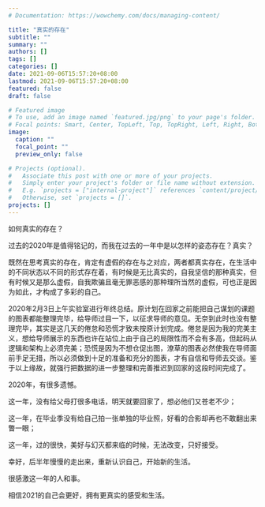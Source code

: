 ```yaml
---
# Documentation: https://wowchemy.com/docs/managing-content/

title: "真实的存在"
subtitle: ""
summary: ""
authors: []
tags: []
categories: []
date: 2021-09-06T15:57:20+08:00
lastmod: 2021-09-06T15:57:20+08:00
featured: false
draft: false

# Featured image
# To use, add an image named `featured.jpg/png` to your page's folder.
# Focal points: Smart, Center, TopLeft, Top, TopRight, Left, Right, BottomLeft, Bottom, BottomRight.
image:
  caption: ""
  focal_point: ""
  preview_only: false

# Projects (optional).
#   Associate this post with one or more of your projects.
#   Simply enter your project's folder or file name without extension.
#   E.g. `projects = ["internal-project"]` references `content/project/deep-learning/index.md`.
#   Otherwise, set `projects = []`.
projects: []
---
```

如何真实的存在？



过去的2020年是值得铭记的，而我在过去的一年中是以怎样的姿态存在？真实？



既然在思考真实的存在，肯定有虚假的存在与之对应，两者都真实存在，在生活中的不同状态以不同的形式存在着，有时候是无比真实的，自我坚信的那种真实，但有时候又是那么虚假，自我欺骗且毫无罪恶感的那种理所当然的虚假，可也正是因为如此，才构成了多彩的自己。





2020年2月3日上午实验室进行年终总结。原计划在回家之前能把自己谋划的课题的图表都能整理完毕，给导师过目一下，以征求导师的意见。无奈到此时也没有整理完毕，其实是这几天的倦怠和恐慌才致未按原计划完成。倦怠是因为我的完美主义，想给导师展示的东西也许在站位上由于自己的局限性而不会有多高，但起码从逻辑和架构上必须完美；恐慌是因为不想仓促出图，潦草的图表必然使我在导师面前手足无措，所以必须做到十足的准备和充分的图表，才有自信和导师去交谈。鉴于以上缘故，就强行把数据的进一步整理和完善推迟到回家的这段时间完成了。



2020年，有很多遗憾。



这一年，没有给父母打很多电话，明天就要回家了，想必他们又苍老不少；



这一年，在毕业季没有给自己拍一张单独的毕业照，好看的合影却再也不敢翻出来瞥一眼；



这一年，过的很快，美好与幻灭都来临的时候，无法改变，只好接受。



幸好，后半年慢慢的走出来，重新认识自己，开始新的生活。



很感激这一年的人和事。



相信2021的自己会更好，拥有更真实的感受和生活。

